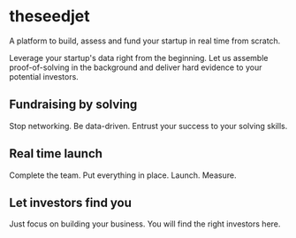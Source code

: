 # theseedjet

A platform to build, assess and fund your startup in real time from scratch.

Leverage your startup's data right from the beginning. Let us assemble proof-of-solving in the background and deliver hard evidence to your potential investors.

## Fundraising by solving 

Stop networking. Be data-driven. Entrust your success to your solving skills. 

## Real time launch 

Complete the team. Put everything in place. Launch. Measure.

## Let investors find you

Just focus on building your business. You will find the right investors here.

